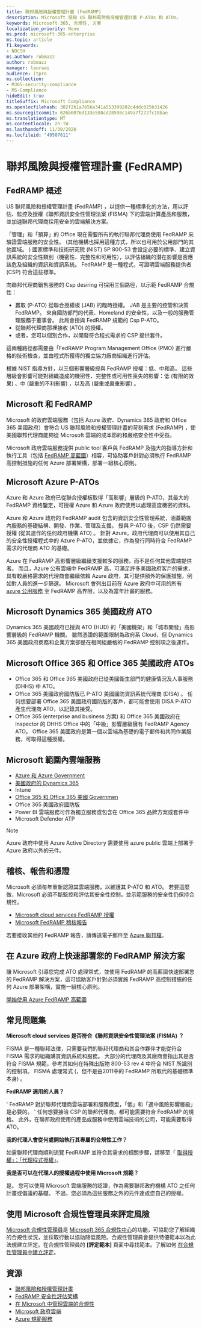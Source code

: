 ```yaml
---
title: 聯邦風險與授權管理計畫 (FedRAMP)
description: Microsoft 授與 US 聯邦風險和授權管理計畫 P-ATOs 和 ATOs。
keywords: Microsoft 365, 合規性, 方案
localization_priority: None
ms.prod: microsoft-365-enterprise
ms.topic: article
f1.keywords:
- NOCSH
ms.author: robmazz
author: robmazz
manager: laurawi
audience: itpro
ms.collection:
- M365-security-compliance
- MS-Compliance
hideEdit: true
titleSuffix: Microsoft Compliance
ms.openlocfilehash: 302f2b1a7656a341a553399202c4ddc025b31426
ms.sourcegitcommit: 626b0076d133e588cd28598c149a7f272fc18bae
ms.translationtype: MT
ms.contentlocale: zh-TW
ms.lasthandoff: 11/30/2020
ms.locfileid: "49507611"
---
```

# <a name="federal-risk-and-authorization-management-program-fedramp"></a>聯邦風險與授權管理計畫 (FedRAMP)

## <a name="fedramp-overview"></a>FedRAMP 概述

US 聯邦風險和授權管理計畫 (FedRAMP) ，以提供一種標準化的方法，用以評估、監控及授權《聯邦資訊安全性管理法案 (FISMA) 下的雲端計算產品和服務，並加速聯邦代理商採用安全的雲端解決方案。

「管理」和「預算」的 Office 現在需要所有的執行聯邦代理商使用 FedRAMP 來驗證雲端服務的安全性。  (其他機構也採用這種方式，所以也可用於公用部門的其他區域。 ) 國家標準和技術研究院 (NIST) SP 800-53 會設定必要的標準、建立資訊系統的安全性類別（機密性、完整性和可用性），以評估組織的潛在影響是否應該危及組織的資訊和資訊系統。 FedRAMP 是一種程式，可證明雲端服務提供者 (CSP) 符合這些標準。

向聯邦代理商銷售服務的 Csp desiring 可採用三個路徑，以示範 FedRAMP 合規性：

- 贏取 (P-ATO) 從聯合授權板 (JAB) 的臨時授權。 JAB 是主要的控管和決策 FedRAMP。 來自國防部門的代表、Homeland 的安全性，以及一般的服務管理服務于董事會。 此局會授與 FedRAMP 規範的 Csp P-ATO。
- 從聯邦代理商那裡接收 (ATO) 的授權。
- 或者，您可以個別合作，以開發符合程式需求的 CSP 提供套件。

這兩種路徑都需要由「FedRAMP Program Management Office (PMO) 進行嚴格的技術檢查，並由程式所獲得的獨立協力廠商組織進行評估。

根據 NIST 指導方針，以三個影響層級授與 FedRAMP 授權：低、中和高。 這些層級會影響可能對組織造成的機密性、完整性或可用性喪失的影響：低 (有限的效果) 、中 (嚴重的不利影響) ，以及高 (嚴重或嚴重影響) 。

## <a name="microsoft-and-fedramp"></a>Microsoft 和 FedRAMP

Microsoft 的政府雲端服務（包括 Azure 政府、Dynamics 365 政府和 Office 365 美國政府）會符合 US 聯邦風險和授權管理計畫的苛刻需求 (FedRAMP) ，使美國聯邦代理商能夠從 Microsoft 雲端的成本節約和嚴格安全性中受益。

Microsoft 政府雲端服務提供 public tool 客戶與 FedRAMP 及強大的指導方針和執行工具（包括 [FedRAMP 高藍圖](https://aka.ms/fedrampblueprint)）相容，可協助客戶針對必須執行 FedRAMP 高控制措施的任何 Azure 部署架構，部署一組核心原則。

## <a name="microsoft-azure-p-atos"></a>Microsoft Azure P-ATOs

Azure 和 Azure 政府已從聯合授權板取得「高影響」層級的 P-ATO，其最大的 FedRAMP 資格鑒定，可授權 Azure 和 Azure 政府使用以處理高度機密的資料。

Azure 和 Azure 政府的 FedRAMP audit 包含的資訊安全性管理系統，涵蓋範圍內服務的基礎結構、開發、作業、管理及支援。 授與 P-ATO 後，CSP 仍然需要授權 (從其運作的任何政府機構 ATO) 。 針對 Azure，政府代理商可以使用其自己的安全性授權程式中的 Azure P-ATO，並依據它，作為發行同時符合 FedRAMP 需求的代理商 ATO 的基礎。

Azure 在 FedRAMP 高影響層級繼續支援較多的服務，而不是任何其他雲端提供者。 而且，Azure 公有雲端中 FedRAMP 高，可滿足許多美國政府客戶的需求，具有較嚴格需求的代理商會繼續依賴 Azure 政府，其可提供額外的保護措施，例如對人員的進一步篩選。 Microsoft 會列出目前在 Azure 政府中可用的所有 [azure 公用服務](https://docs.microsoft.com/azure/azure-government/compliance/azure-services-in-fedramp-auditscope#azure-public-services-by-audit-scope) 至 FedRAMP 高界限，以及為當年計畫的服務。

## <a name="microsoft-dynamics-365-us-government-ato"></a>Microsoft Dynamics 365 美國政府 ATO

Dynamics 365 美國政府已授與 ATO (HUD) 的「美國機架」和「城市開發」高影響層級的 FedRAMP 機關。 雖然憑證的範圍限制為政府系 Cloud，但 Dynamics 365 美國政府商務和企業方案卻是在相同組嚴格的 FedRAMP 控制項之後運作。

## <a name="microsoft-office-365-and-office-365-us-government-atos"></a>Microsoft Office 365 和 Office 365 美國政府 ATOs

- Office 365 和 Office 365 美國政府已從美國衛生部門的健康情況及人事服務 (DHHS) 中 ATO。
- Office 365 美國政府國防版已 P-ATO 美國國防資訊系統代理商 (DISA) 。 任何想要部署 Office 365 美國政府國防版的客戶，都可能會使用 DISA P-ATO 產生代理商 ATO，以記錄其接受。
- Office 365 (enterprise and business 方案) 和 Office 365 美國政府在 Inspector 的 DHHS Office 中的「中級」影響層級擁有 FedRAMP Agency ATO。 Office 365 美國政府是第一個以雲端為基礎的電子郵件和共同作業服務，可取得這種授權。

## <a name="microsoft-in-scope-cloud-services"></a>Microsoft 範圍內雲端服務

- [Azure 和 Azure Government](https://go.microsoft.com/fwlink/p/?linkid=2095323)
- [美國政府的 Dynamics 365](https://aka.ms/d365-compliance-list)
- Intune
- [Office 365 和 Office 365 美國 Governmen](https://go.microsoft.com/fwlink/p/?linkid=2077751)
- Office 365 美國政府國防版
- Power BI 雲端服務可作為獨立服務或包含在 Office 365 品牌方案或套件中
- Microsoft Defender ATP

> [!NOTE]
> Azure 政府中使用 Azure Active Directory 需要使用 azure public 雲端上部署于 Azure 政府以外的元件。

## <a name="audits-reports-and-certificates"></a>稽核、報告和憑證

Microsoft 必須每年重新認證其雲端服務，以維護其 P-ATO 和 ATO。 若要這麼做，Microsoft 必須不斷監控和評估其安全性控制，並示範服務的安全性仍保持合規性。

- [Microsoft cloud services FedRAMP 授權</span>](https://marketplace.fedramp.gov/#/product/azure-government?sort=productName&productNameSearch=azure)
- [Microsoft FedRAMP 稽核報告</span>](https://aka.ms/MicrosoftFedRAMPAuditDocuments)  

若要接收其他的 FedRAMP 報告，請傳送電子郵件至 [Azure 聯邦檔](mailto:AzFedDoc@microsoft.com)。

## <a name="quickly-deploy-your-fedramp-solutions-on-azure-government"></a>在 Azure 政府上快速部署您的 FedRAMP 解決方案

讓 Microsoft 引導您完成 ATO 處理常式，並使用 FedRAMP 的高藍圖快速部署您的 FedRAMP 解決方案，這可協助客戶針對必須實施 FedRAMP 高控制措施的任何 Azure 部署架構，實施一組核心原則。

[開始使用 Azure FedRAMP 高藍圖](https://aka.ms/fedrampblueprint)

## <a name="frequently-asked-questions"></a>常見問題集

**Microsoft cloud services 是否符合《聯邦資訊安全性管理法案 (FISMA) ？**

FISMA 是一種聯邦法律，只需要我們的聯邦代理商和其合作夥伴才能從符合 FISMA 需求的組織購買資訊系統和服務。 大部分的代理商及其廠商會指出其是否符合 FISMA 規範，參考其如何在特殊出版物 800-53 rev 4 中符合 NIST 所識別的控制項。 FISMA 處理常式 (，但不是由2011中的 FedRAMP 所取代的基礎標準本身) 。

**FedRAMP 適用的人員？**

' FedRAMP 對於聯邦代理商雲端部署和服務模型，「低」和「適中風險影響層級」是必要的。 ' 任何想要接洽 CSP 的聯邦代理商，都可能需要符合 FedRAMP 的規格。 此外，在聯邦政府使用的產品或服務中使用雲端技術的公司，可能需要取得 ATO。

**我的代理人會從何處開始執行其專屬的合規性工作？**

如需聯邦代理商順利流覽 FedRAMP 並符合其需求的相關步驟，請移至「 [取得授權」：「代理程式授權](https://www.fedramp.gov/agency-authorization/)」。

**我是否可以在代理人的授權過程中使用 Microsoft 規範？**

是。 您可以使用 Microsoft 雲端服務的認證，作為需要聯邦政府機構 ATO 之任何計畫或倡議的基礎。 不過，您必須為這些服務之外的元件達成您自己的授權。

## <a name="use-microsoft-compliance-manager-to-assess-your-risk"></a>使用 Microsoft 合規性管理員來評定風險

[Microsoft 合規性管理員](https://docs.microsoft.com/microsoft-365/compliance/compliance-manager)是 [Microsoft 365 合規性中心](https://docs.microsoft.com/microsoft-365/compliance/microsoft-365-compliance-center)的功能，可協助您了解組織的合規性狀況，並採取行動以協助降低風險。合規性管理員會提供特優範本以為此法規建立評定。在合規性管理員的 **[評定範本]** 頁面中尋找範本。了解如何 [在合規性管理員中建立評定](https://docs.microsoft.com/microsoft-365/compliance/compliance-manager-assessments)。

## <a name="resources"></a>資源

- [聯邦風險和授權管理計畫](https://www.fedramp.gov/)
- [FedRAMP 安全性評估架構](https://www.fedramp.gov/assets/resources/documents/FedRAMP_Security_Assessment_Framework.pdf)
- [在 Microsoft 中管理雲端的合規性](https://www.microsoft.com/trustcenter/common-controls-hub)
- [Microsoft 政府雲端](https://go.microsoft.com/fwlink/p/?linkid=2087246)
- [Azure 規範服務](https://aka.ms/azurecompliance)
